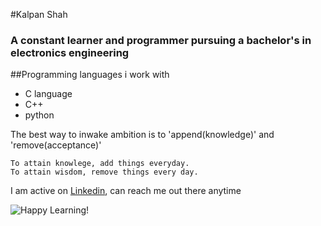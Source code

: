 #Kalpan Shah

### A constant learner and programmer pursuing a bachelor's in electronics engineering

##Programming languages i work with
- C language
- C++
- python

The best way to inwake ambition is to 'append(knowledge)' and 'remove(acceptance)'

```
To attain knowlege, add things everyday. 
To attain wisdom, remove things every day.
```

I am active on [Linkedin](https://linkedin.com/in/kalpanshah-438416172/), can reach me out there anytime

![Happy Learning!](https://www.google.com/url?sa=i&url=https%3A%2F%2Fwww.pinterest.com%2Fpin%2F641270434412857326%2F&psig=AOvVaw3auLQ1pRQ7VPfqqpYPdsvN&ust=1593696981140000&source=images&cd=vfe&ved=0CAIQjRxqFwoTCMia_paWrOoCFQAAAAAdAAAAABAD)
